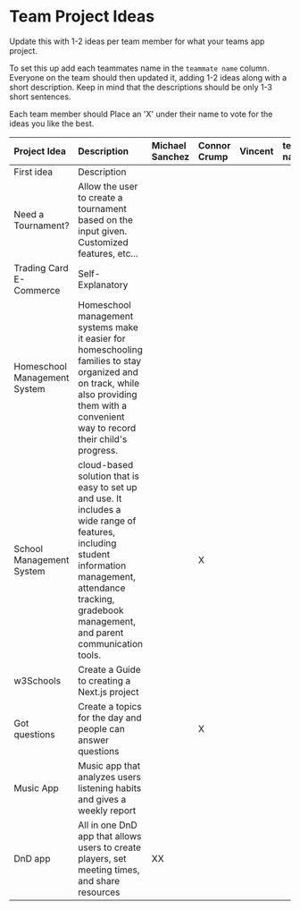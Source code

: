 # Team Project Ideas

Update this with 1-2 ideas per team member for what your teams app project.

To set this up add each teammates name in the `teammate name` column. Everyone
on the team should then updated it, adding 1-2 ideas along with a short 
description. Keep in mind that the descriptions should be only 1-3 short
sentences. 

Each team member should Place an 'X' under their name to vote for the ideas 
you like the best.

| Project Idea | Description | Michael Sanchez | Connor Crump |  Vincent | teammate name | teammate name | teammate name |
| :--- | :--- | :--- | :--- | :--- | :--- | :--- | :--- |
| First idea | Description | | | | | | |
| Need a Tournament? | Allow the user to create a tournament based on the input given. Customized features, etc... | | | | | | |
| Trading Card E-Commerce | Self-Explanatory | | | | | | |
| Homeschool Management System | Homeschool management systems make it easier for homeschooling families to stay organized and on track, while also providing them with a convenient way to record their child's progress. | | | | | | |
| School Management System |cloud-based solution that is easy to set up and use. It includes a wide range of features, including student information management, attendance tracking, gradebook management, and parent communication tools. | |X| | | | |
| w3Schools | Create a Guide to creating a Next.js project |  | | | | | |
| Got questions | Create a topics for the day and people can answer questions |  |X| | | | |
| Music App | Music app that analyzes users listening habits and gives a weekly report|  | | | | | |
| DnD app| All in one DnD app that allows users to create players, set meeting times, and share resources|XX| | | | | |
